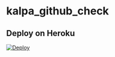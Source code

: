# kalpa_github_check

## Deploy on Heroku

[![Deploy](https://www.herokucdn.com/deploy/button.svg)](https://heroku.com/deploy?template=https://github.com/kalpabanuja20041/kalpa_github_check/app.json)
